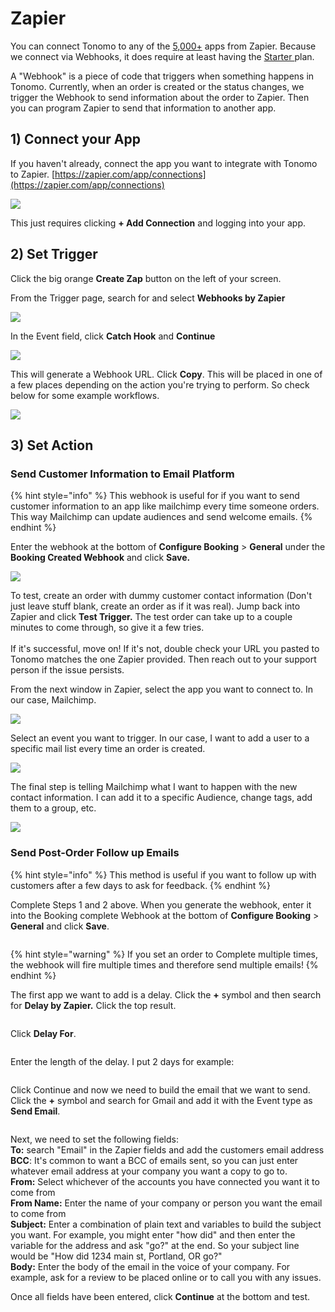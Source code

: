 # Zapier

You can connect Tonomo to any of the [5,000+](https://zapier.com/apps) apps from Zapier. Because we connect via Webhooks, it does require at least having the [Starter ](https://zapier.com/pricing)plan.

A "Webhook" is a piece of code that triggers when something happens in Tonomo. Currently, when an order is created or the status changes, we trigger the Webhook to send information about the order to Zapier. Then you can program Zapier to send that information to another app.

## 1) Connect your App

If you haven't already, connect the app you want to integrate with Tonomo to Zapier. [https://zapier.com/app/connections](https://zapier.com/app/connections)

![](<../../.gitbook/assets/image (151).png>)

This just requires clicking **+ Add Connection** and logging into your app.

## 2) Set Trigger

Click the big orange **Create Zap** button on the left of your screen.

From the Trigger page, search for and select **Webhooks by Zapier**

![](<../../.gitbook/assets/image (173).png>)

In the Event field, click **Catch Hook** and **Continue**

![](<../../.gitbook/assets/image (159).png>)

This will generate a Webhook URL. Click **Copy**. This will be placed in one of a few places depending on the action you're trying to perform. So check below for some example workflows.

![](<../../.gitbook/assets/image (48).png>)

## 3) Set Action

### Send Customer Information to Email Platform

{% hint style="info" %}
This webhook is useful for if you want to send customer information to an app like mailchimp every time someone orders. This way Mailchimp can update audiences and send welcome emails.
{% endhint %}

Enter the webhook at the bottom of **Configure Booking** > **General** under the **Booking Created Webhook** and click **Save.**

![](<../../.gitbook/assets/image (161).png>)

To test, create an order with dummy customer contact information (Don't just leave stuff blank, create an order as if it was real). Jump back into Zapier and click **Test Trigger.** The test order can take up to a couple minutes to come through, so give it a few tries.\
\
If it's successful, move on! If it's not, double check your URL you pasted to Tonomo matches the one Zapier provided. Then reach out to your support person if the issue persists.

From the next window in Zapier, select the app you want to connect to. In our case, Mailchimp.

![](<../../.gitbook/assets/image (130).png>)

Select an event you want to trigger. In our case, I want to add a user to a specific mail list every time an order is created.&#x20;

![](<../../.gitbook/assets/image (34).png>)

The final step is telling Mailchimp what I want to happen with the new contact information. I can add it to a specific Audience, change tags, add them to a group, etc.

![](<../../.gitbook/assets/image (11) (1) (1).png>)

### Send Post-Order Follow up Emails

{% hint style="info" %}
This method is useful if you want to follow up with customers after a few days to ask for feedback.
{% endhint %}

Complete Steps 1 and 2 above. When you generate the webhook, enter it into the Booking complete Webhook at the bottom of **Configure Booking** > **General** and click **Save**.

<figure><img src="../../.gitbook/assets/image (93).png" alt=""><figcaption></figcaption></figure>

{% hint style="warning" %}
If you set an order to Complete multiple times, the webhook will fire multiple times and therefore send multiple emails!
{% endhint %}

The first app we want to add is a delay. Click the **+** symbol and then search for **Delay by Zapier.** Click the top result.&#x20;

<figure><img src="../../.gitbook/assets/image (29).png" alt=""><figcaption></figcaption></figure>

Click **Delay For**.

<figure><img src="../../.gitbook/assets/image (26).png" alt=""><figcaption></figcaption></figure>

Enter the length of the delay. I put 2 days for example:

<figure><img src="../../.gitbook/assets/image (73).png" alt=""><figcaption></figcaption></figure>

Click Continue and now we need to build the email that we want to send. Click the **+** symbol and search for Gmail and add it with the Event type as **Send Email**.

<figure><img src="../../.gitbook/assets/image (69).png" alt=""><figcaption></figcaption></figure>

Next, we need to set the following fields:\
**To:** search "Email" in the Zapier fields and add the customers email address\
**BCC**: It's common to want a BCC of emails sent, so you can just enter whatever email address at your company you want a copy to go to.\
**From:** Select whichever of the accounts you have connected you want it to come from\
**From Name:** Enter the name of your company or person you want the email to come from\
**Subject:** Enter a combination of plain text and variables to build the subject you want. For example, you might enter "how did" and then enter the variable for the address and ask "go?" at the end. So your subject line would be "How did 1234 main st, Portland, OR go?"\
**Body:** Enter the body of the email in the voice of your company. For example, ask for a review to be placed online or to call you with any issues.

Once all fields have been entered, click **Continue** at the bottom and test.
